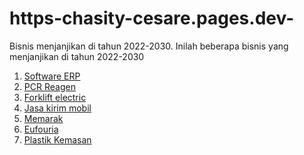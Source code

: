 # https-chasity-cesare.pages.dev-
Bisnis menjanjikan di tahun 2022-2030.
Inilah beberapa bisnis yang menjanjikan di tahun 2022-2030
1. [Software ERP](https://intacsindo.com/)
2. [PCR Reagen](http://jayamedika.co.id/)
3. [Forklift electric]( https://satriapiranti.co.id/)
4. [Jasa kirim mobil](https://mhdexpress.co.id/)
5. [Memarak](https://memarak.com)
6. [Eufouria](https://eufouria.com.au)
7. [Plastik Kemasan](https://carikemasan.com)

